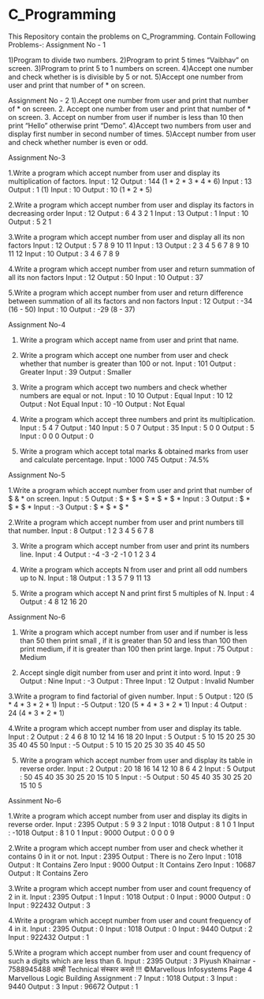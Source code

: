 # C_Programming
This Repository contain the problems on C_Programming.
Contain Following Problems-:
Assignment No - 1

1)Program to divide two numbers.
2)Program to print 5 times “Vaibhav” on screen.
3)Program to print 5 to 1 numbers on screen.
4)Accept one number and check whether is is divisible by 5 or not. 
5)Accept one number from user and print that number of * on screen.

Assignment No - 2
1).Accept one number from user and print that number of * on screen.
2. Accept one number from user and print that number of * on screen. 
3. Accept on number from user if number is less than 10 then print 
“Hello” otherwise print “Demo”.
4)Accept two numbers from user and display first number in second 
number of times.
5)Accept number from user and check whether number is even or 
odd. 

Assignment No-3

1.Write a program which accept number from user and display its multiplication of 
factors.
Input : 12
Output : 144 (1 * 2 * 3 * 4 * 6)
Input : 13
Output : 1 (1)
Input : 10
Output : 10 (1 * 2 * 5)

2.Write a program which accept number from user and display its factors in 
decreasing order
Input : 12
Output : 6 4 3 2 1 
Input : 13
Output : 1
Input : 10
Output : 5 2 1

3.Write a program which accept number from user and display all its non factors
Input : 12
Output : 5 7 8 9 10 11
Input : 13
Output : 2 3 4 5 6 7 8 9 10 11 12
Input : 10
Output : 3 4 6 7 8 9

4.Write a program which accept number from user and return summation of all its 
non factors
Input : 12
Output : 50
Input : 10
Output : 37

5.Write a program which accept number from user and return difference between 
summation of all its factors and non factors
Input : 12
Output : -34 (16 - 50)
Input : 10
Output : -29 (8 - 37)

Assignment No-4
1. Write a program which accept name from user and print that name.

3. Write a program which accept one number from user and check whether that 
number is greater than 100 or not.
Input : 101 
Output : Greater 
Input : 39 
Output : Smaller

3. Write a program which accept two numbers and check whether numbers are 
equal or not. 
Input : 10 10 
Output : Equal 
Input : 10 12 
Output : Not Equal
Input : 10 -10 
Output : Not Equal

4. Write a program which accept three numbers and print its multiplication. 
Input : 5 4 7 
Output : 140 
Input : 5 0 7 
Output : 35 
Input : 5 0 0 
Output : 5 
Input : 0 0 0 
Output : 0

5. Write a program which accept total marks & obtained marks from user and 
calculate percentage. 
Input : 1000 745 
Output : 74.5%

Assignment No-5

1.Write a program which accept number from user and print that number of $ & * 
on screen. 
Input : 5
Output : $ * $ * $ * $ * $ *
Input : 3
Output : $ * $ * $ *
Input : -3
Output : $ * $ * $ *

2.Write a program which accept number from user and print numbers till that 
number. 
Input : 8 
Output : 1 2 3 4 5 6 7 8

3. Write a program which accept number from user and print its numbers line. 
Input : 4 
Output : -4 -3 -2 -1 0 1 2 3 4

4. Write a program which accepts N from user and print all odd numbers up to N.
Input : 18 
Output : 1 3 5 7 9 11 13

5. Write a program which accept N and print first 5 multiples of N. 
Input : 4 
Output : 4 8 12 16 20

Assignment No-6

1. Write a program which accept number from user and if number is less than 50 
then print small , if it is greater than 50 and less than 100 then print medium, if it is 
greater than 100 then print large.
Input : 75 
Output : Medium

2. Accept single digit number from user and print it into word. 
Input : 9 
Output : Nine
Input : -3
Output : Three 
Input : 12
Output : Invalid Number

3.Write a program to find factorial of given number. 
Input : 5 
Output : 120 (5 * 4 * 3 * 2 * 1)
Input : -5 
Output : 120 (5 * 4 * 3 * 2 * 1)
Input : 4 
Output : 24 (4 * 3 * 2 * 1)

4.Write a program which accept number from user and display its table. 
Input : 2
Output : 2 4 6 8 10 12 14 16 18 20
Input : 5
Output : 5 10 15 20 25 30 35 40 45 50
Input : -5
Output : 5 10 15 20 25 30 35 40 45 50

5. Write a program which accept number from user and display its table in reverse 
order. 
Input : 2
Output : 20 18 16 14 12 10 8 6 4 2
Input : 5
Output : 50 45 40 35 30 25 20 15 10 5
Input : -5
Output : 50 45 40 35 30 25 20 15 10 5

Assinment No-6

1.Write a program which accept number from user and display its digits in reverse 
order.
Input : 2395 
Output : 5
9
3
2
Input : 1018
Output : 8
1
0
1
Input : -1018
Output : 8
1
0
1
Input : 9000
Output : 0
0
0
9

2.Write a program which accept number from user and check whether it contains 0 
in it or not.
Input : 2395 
Output : There is no Zero
Input : 1018
Output : It Contains Zero
Input : 9000
Output : It Contains Zero
Input : 10687
Output : It Contains Zero

3.Write a program which accept number from user and count frequency of 2 in it.
Input : 2395 
Output : 1
Input : 1018
Output : 0
Input : 9000
Output : 0
Input : 922432
Output : 3

4.Write a program which accept number from user and count frequency of 4 in it.
Input : 2395 
Output : 0
Input : 1018
Output : 0
Input : 9440
Output : 2
Input : 922432
Output : 1

5.Write a program which accept number from user and count frequency of such a 
digits which are less than 6.
Input : 2395 
Output : 3
Piyush Khairnar - 7588945488 आम्ही Technical संस्कार करतो !!! ©Marvellous Infosystems Page 4
Marvellous Logic Building Assignment : 7 
Input : 1018
Output : 3
Input : 9440
Output : 3
Input : 96672
Output : 1
